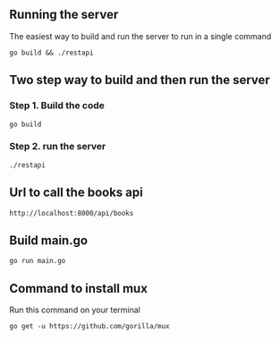 
## Running the server

The easiest way to build and run the server to run in a single command

```
go build && ./restapi
```

## Two step way to build and then run the server

### Step 1. Build the code


```
go build
```

### Step 2. run the server

```
./restapi
```


## Url to call the books api

```
http://localhost:8000/api/books
```


## Build main.go

```
go run main.go
```


## Command to install mux

Run this command on your terminal
```
go get -u https://github.com/gorilla/mux
```


